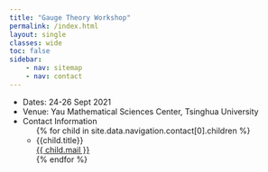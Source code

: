 ```yaml
---
title: "Gauge Theory Workshop"
permalink: /index.html
layout: single
classes: wide
toc: false
sidebar:
    - nav: sitemap
    - nav: contact
---
```


* Dates: 24-26 Sept 2021
* Venue: Yau Mathematical Sciences Center, Tsinghua University
* Contact Information
    <ul>
        {% for child in site.data.navigation.contact[0].children %}
            <li>
            <div>{{child.title}}</div>
            <a href="mailto:{{ child.mail }}">{{ child.mail }}</a>
            </li>
        {% endfor %}
    </ul>